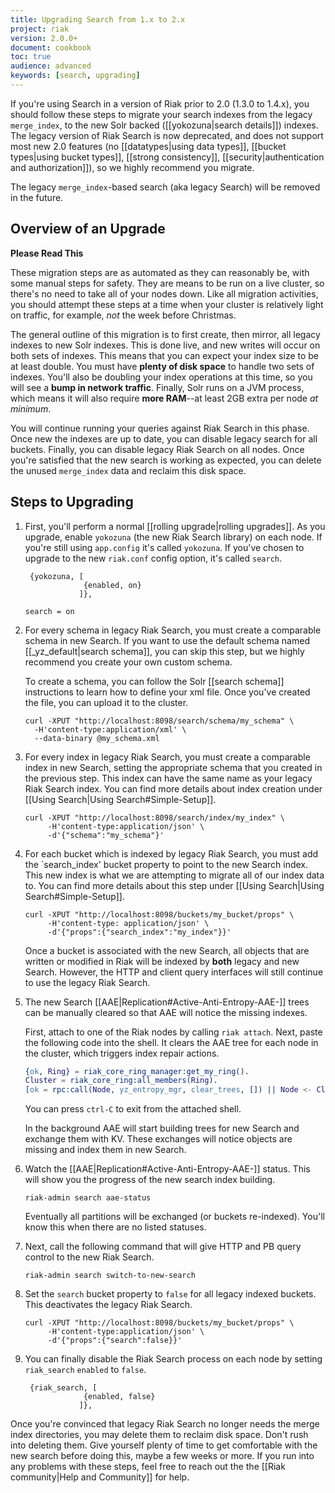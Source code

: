```yaml
---
title: Upgrading Search from 1.x to 2.x
project: riak
version: 2.0.0+
document: cookbook
toc: true
audience: advanced
keywords: [search, upgrading]
---
```


If you're using Search in a version of Riak prior to 2.0 (1.3.0 to 1.4.x), you should follow these steps to migrate your search indexes from the legacy `merge_index`, to the new Solr backed ([[yokozuna|search details]]) indexes. The legacy version of Riak Search is now deprecated, and does not support most new 2.0 features (no [[datatypes|using data types]], [[bucket types|using bucket types]], [[strong consistency]], [[security|authentication and authorization]]), so we highly recommend you migrate.

The legacy `merge_index`-based search (aka legacy Search) will be removed in the future.

## Overview of an Upgrade

**Please Read This**

These migration steps are as automated as they can reasonably be, with some manual steps for safety. They are means to be run on a live cluster, so there's no need to take all of your nodes down. Like all migration activities, you should attempt these steps at a time when your cluster is relatively light on traffic, for example, *not* the week before Christmas.

The general outline of this migration is to first create, then mirror, all legacy indexes to new Solr indexes. This is done live, and new writes will occur on both sets of indexes. This means that you can expect your index size to be at least double. You must have **plenty of disk space** to handle two sets of indexes. You'll also be doubling your index operations at this time, so you will see a **bump in network traffic**. Finally, Solr runs on a JVM process, which means it will also require **more RAM**--at least 2GB extra per node *at minimum*.

You will continue running your queries against Riak Search in this phase. Once new the indexes are up to date, you can disable legacy search for all buckets. Finally, you can disable legacy Riak Search on all nodes. Once you're satisfied that the new search is working as expected, you can delete the unused `merge_index` data and reclaim this disk space.

## Steps to Upgrading

1.  First, you'll perform a normal [[rolling upgrade|rolling upgrades]]. As you upgrade, enable `yokozuna` (the new Riak Search library) on each node. If you're still using `app.config` it's called `yokozuna`. If you've chosen to upgrade to the new `riak.conf` config option, it's called `search`.

    ```appconfig
     {yokozuna, [
                 {enabled, on}
                ]},
    ```
    ```riakconf
    search = on
    ```

2.  For every schema in legacy Riak Search, you must create a comparable schema in new Search. If you want to use the default schema named [[_yz_default|search schema]], you can skip this step, but we highly recommend you create your own custom schema.

    To create a schema, you can follow the Solr [[search schema]] instructions to learn how to define your xml file. Once you've created the file, you can upload it to the cluster.

    ```curl
    curl -XPUT "http://localhost:8098/search/schema/my_schema" \
      -H'content-type:application/xml' \
      --data-binary @my_schema.xml
    ```

3.  For every index in legacy Riak Search, you must create a comparable index in new Search, setting the appropriate schema that you created in the previous step. This index can have the same name as your legacy Riak Search index. You can find more details about index creation under [[Using Search|Using Search#Simple-Setup]].

    ```curl
    curl -XPUT "http://localhost:8098/search/index/my_index" \
         -H'content-type:application/json' \
         -d'{"schema":"my_schema"}'
    ```

4.  For each bucket which is indexed by legacy Riak Search, you must add the `search_index' bucket property to point to the new Search index. This new index is what we are attempting to migrate all of our index data to. You can find more details about this step under [[Using Search|Using Search#Simple-Setup]].

    ```curl
    curl -XPUT "http://localhost:8098/buckets/my_bucket/props" \
         -H'content-type: application/json' \
         -d'{"props":{"search_index":"my_index"}}'
    ```

    Once a bucket is associated with the new Search, all objects that are written or modified in Riak will be indexed by **both** legacy and new Search. However, the HTTP and client query interfaces will still continue to use the legacy Riak Search.

5.  The new Search [[AAE|Replication#Active-Anti-Entropy-AAE-]] trees can be manually cleared so that AAE will notice the missing indexes.

    First, attach to one of the Riak nodes by calling `riak attach`. Next, paste the following code into the shell. It clears the AAE tree for each node in the cluster, which triggers index repair actions.

    ```erlang
    {ok, Ring} = riak_core_ring_manager:get_my_ring().
    Cluster = riak_core_ring:all_members(Ring).
    [ok = rpc:call(Node, yz_entropy_mgr, clear_trees, []) || Node <- Cluster].
    ```

    You can press `ctrl-C` to exit from the attached shell.

    In the background AAE will start building trees for new Search and exchange them with KV. These exchanges will notice objects are missing and index them in new Search.

    <!-- no re-index command currently exists -->

6.  Watch the [[AAE|Replication#Active-Anti-Entropy-AAE-]] status. This will show you the progress of the new search index building.

    ```curl
    riak-admin search aae-status
    ```

    Eventually all partitions will be exchanged (or buckets re-indexed). You'll know this when there are no listed statuses.

7.  Next, call the following command that will give HTTP and PB query control to the new Riak Search.

    ```curl
    riak-admin search switch-to-new-search
    ```

8.  Set the `search` bucket property to `false` for all legacy indexed buckets. This deactivates the legacy Riak Search.

    ```curl
    curl -XPUT "http://localhost:8098/buckets/my_bucket/props" \
         -H'content-type:application/json' \
         -d'{"props":{"search":false}}'
    ```

9.  You can finally disable the Riak Search process on each node by setting `riak_search` `enabled` to `false`.

    ```appconfig
     {riak_search, [
                 {enabled, false}
                ]},
    ```

Once you're convinced that legacy Riak Search no longer needs the merge index directories, you may delete them to reclaim disk space. Don't rush into deleting them. Give yourself plenty of time to get comfortable with the new search before doing this, maybe a few weeks or more. If you run into any problems with these steps, feel free to reach out the the [[Riak community|Help and Community]] for help.
